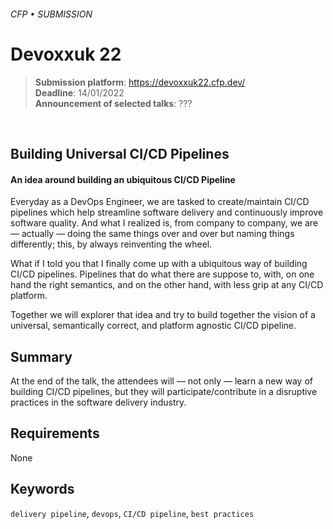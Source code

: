 ###### CFP • SUBMISSION
# Devoxxuk 22


> **Submission platform**: https://devoxxuk22.cfp.dev/<br>
> **Deadline**: 14/01/2022<br>
> **Announcement of selected talks**: ???

<br>

## Building Universal CI/CD Pipelines
#### An idea around building an ubiquitous CI/CD Pipeline

Everyday as a DevOps Engineer, we are tasked to create/maintain CI/CD pipelines which help streamline software delivery and continuously improve software quality. And what I realized is, from company to company, we are — actually — doing the same things over and over but naming things differently; this, by always reinventing the wheel. 

What if I told you that I finally come up with a ubiquitous way of building CI/CD pipelines. Pipelines that do what there are suppose to, with, on one hand the right semantics, and on the other hand, with less grip at any CI/CD platform.

Together we will explorer that idea and try to build together the vision of a universal, semantically correct, and platform agnostic CI/CD pipeline.


## Summary

At the end of the talk, the attendees will — not only — learn a new way of building CI/CD pipelines, but they will participate/contribute in a disruptive practices in the software delivery industry.


## Requirements

None

## Keywords

`delivery pipeline`, `devops`, `CI/CD pipeline`, `best practices`
